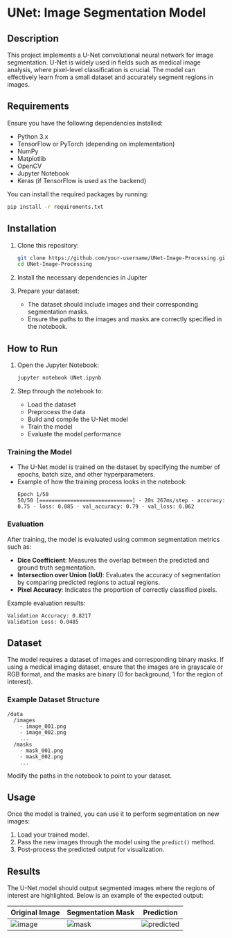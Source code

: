 # UNet: Image Segmentation Model

## Description
This project implements a U-Net convolutional neural network for image segmentation. U-Net is widely used in fields such as medical image analysis, where pixel-level classification is crucial. The model can effectively learn from a small dataset and accurately segment regions in images.

## Requirements
Ensure you have the following dependencies installed:

- Python 3.x
- TensorFlow or PyTorch (depending on implementation)
- NumPy
- Matplotlib
- OpenCV
- Jupyter Notebook
- Keras (if TensorFlow is used as the backend)
  
You can install the required packages by running:
```bash
pip install -r requirements.txt
```

## Installation
1. Clone this repository:
   ```bash
   git clone https://github.com/your-username/UNet-Image-Processing.git
   cd UNet-Image-Processing
   ```

2. Install the necessary dependencies in Jupiter

3. Prepare your dataset:
   - The dataset should include images and their corresponding segmentation masks.
   - Ensure the paths to the images and masks are correctly specified in the notebook.

## How to Run
1. Open the Jupyter Notebook:
   ```bash
   jupyter notebook UNet.ipynb
   ```

2. Step through the notebook to:
   - Load the dataset
   - Preprocess the data
   - Build and compile the U-Net model
   - Train the model
   - Evaluate the model performance

### Training the Model
- The U-Net model is trained on the dataset by specifying the number of epochs, batch size, and other hyperparameters.
- Example of how the training process looks in the notebook:
   ```
   Epoch 1/50
   50/50 [==============================] - 20s 267ms/step - accuracy: 0.75 - loss: 0.085 - val_accuracy: 0.79 - val_loss: 0.062
   ```

### Evaluation
After training, the model is evaluated using common segmentation metrics such as:

- **Dice Coefficient**: Measures the overlap between the predicted and ground truth segmentation.
- **Intersection over Union (IoU)**: Evaluates the accuracy of segmentation by comparing predicted regions to actual regions.
- **Pixel Accuracy**: Indicates the proportion of correctly classified pixels.

Example evaluation results:
```
Validation Accuracy: 0.8217
Validation Loss: 0.0485
```

## Dataset
The model requires a dataset of images and corresponding binary masks. If using a medical imaging dataset, ensure that the images are in grayscale or RGB format, and the masks are binary (0 for background, 1 for the region of interest).

### Example Dataset Structure
```
/data
  /images
    - image_001.png
    - image_002.png
    ...
  /masks
    - mask_001.png
    - mask_002.png
    ...
```

Modify the paths in the notebook to point to your dataset.

## Usage
Once the model is trained, you can use it to perform segmentation on new images:
1. Load your trained model.
2. Pass the new images through the model using the `predict()` method.
3. Post-process the predicted output for visualization.

## Results
The U-Net model should output segmented images where the regions of interest are highlighted. Below is an example of the expected output:

| Original Image | Segmentation Mask | Prediction |
|----------------|-------------------|------------|
| ![image](path_to_image) | ![mask](path_to_mask) | ![predicted](path_to_prediction) |

